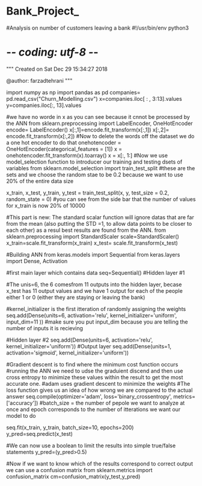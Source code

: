# Bank_Project_
#Analysis on number of customers leaving a bank
#!/usr/bin/env python3
# -*- coding: utf-8 -*-
"""
Created on Sat Dec 29 15:34:27 2018

@author: farzadtehrani
"""

import numpy as np
import pandas as pd
companies= pd.read_csv("Churn_Modelling.csv")
x=companies.iloc[ : , 3:13].values
y=companies.iloc[:, 13].values


#we have no worde in x as you can see because it cnnot be processed by the ANN
from sklearn.preprocessing import LabelEncoder, OneHotEncoder
encode= LabelEncoder()
x[:,1]=encode.fit_transform(x[:,1])
x[:,2]= encode.fit_transform(x[:,2])
#Now to delete the words off the dataset we do a one hot encoder to do that
onehotencoder = OneHotEncoder(categorical_features = [1])
x = onehotencoder.fit_transform(x).toarray()
x = x[:, 1:]
#Now we use model_selection function to introducer our training and testing dsets of variables
from sklearn.model_selection import train_test_split
#these are the sets and we choose the random stae to be 0.2 because we want to use 20% of the entire data size

x_train, x_test, y_train, y_test = train_test_split(x, y, test_size = 0.2, random_state = 0)
#you can see from the side bar that the number of values for x_train is now 20% of 10000 




#This part is new: The standard scalar function will ignore datas that are far from the mean (also putting the STD =1, to allow data points to be closer to each other) as a resul best results are found from the ANN.
from sklearn.preprocessing import StandardScaler
scale=StandardScaler()
x_train=scale.fit_transform(x_train)
x_test= scale.fit_transform(x_test)

#Building ANN
from keras.models import Sequential
from keras.layers import Dense, Activation

#first main layer which contains data
seq=Sequential()
#Hidden layer #1

#The unis=6, the 6 comesfrom 11 outputs into the hidden layer, becase x_test has 11 output values and we have 1 output for each of the people either 1 or 0 (either they are staying or leaving the bank)

#kernel_initializer is the first itteration of randomly assigning the weights 
seq.add(Dense(units=6, activation='relu', kernel_initializer='uniform', input_dim=11 ))
#make sure you put input_dim because you are telling the number of inputs it is recieving


#Hidden layer #2
seq.add(Dense(units=6, activation='relu', kernel_initializer='uniform'))
#Output layer
seq.add(Dense(units=1, activation='sigmoid', kernel_initializer='uniform'))

#Gradient descent is to find where the minimum cost function occurs
#running the ANN we need to udse the graduient discend and then use cross entropy to minimize these values within the result to get the most accurate one. 
#adam uses gradient descent to minimize the weights
#The loss function gives us an idea of how wrong we are compared to the actual answer 
seq.compile(optimizer='adam', loss='binary_crossentropy', metrics=['accuracy'])
#batch_size = the number of pepole we want to analyze at once and epoch corresponds to the number of itterations we want our model to do

seq.fit(x_train, y_train, batch_size=10, epochs=200)
y_pred=seq.predict(x_test)

#We can now use a boolean to limit the results into simple true/false statements
y_pred=(y_pred>0.5)

#Now if we want to know which of the results correspond to correct output we can use a confusion matrix
from sklearn.metrics import confusion_matrix
cm=confusion_matrix(y_test,y_pred)





















